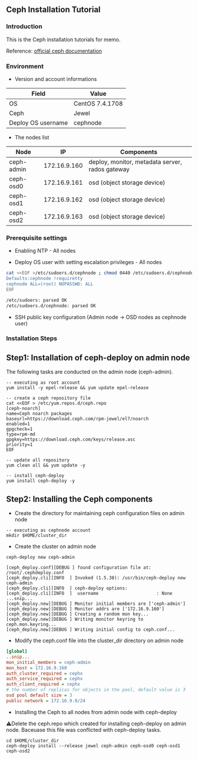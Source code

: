 ## Ceph Installation Tutorial

### Introduction
This is the Ceph installation tutorials for memo.

Reference: [official ceph documentation](http://docs.ceph.com/docs/master/)

### Environment

* Version and account informations

Field | Value
-|-
OS | CentOS 7.4.1708
Ceph | Jewel
Deploy OS username | cephnode

* The nodes list

Node | IP | Components 
-|-|-
ceph-admin | 172.16.9.160 | deploy, monitor, metadata server, rados gateway
ceph-osd0 | 172.16.9.161 | osd (object storage device)
ceph-osd1 | 172.16.9.162 | osd (object storage device)
ceph-osd2 | 172.16.9.163 | osd (object storage device)

### Prerequisite settings

* Enabling NTP - All nodes

* Deploy OS user with setting escalation privileges - All nodes

```bash
cat <<EOF >/etc/sudoers.d/cephnode ; chmod 0440 /etc/sudoers.d/cephnode; visudo -c
Defaults:cephnode !requiretty
cephnode ALL=(root) NOPASSWD: ALL
EOF

/etc/sudoers: parsed OK
/etc/sudoers.d/cephnode: parsed OK

```

* SSH public key configuration (Admin node -> OSD nodes as cephnode user)

### Installation Steps

## Step1: Installation of ceph-deploy on admin node

The following tasks are conducted on the admin node (ceph-admin).

```
-- executing as root account
yum install -y epel-release && yum update epel-release

-- create a ceph repository file
cat <<EOF > /etc/yum.repos.d/ceph.repo
[ceph-noarch]
name=Ceph noarch packages
baseurl=https://download.ceph.com/rpm-jewel/el7/noarch
enabled=1
gpgcheck=1
type=rpm-md
gpgkey=https://download.ceph.com/keys/release.asc
priority=1
EOF

-- update all repository
yum clean all && yum update -y

-- install ceph-deploy
yum install ceph-deploy -y
```

## Step2: Installing the Ceph components

* Create the directory for maintaining ceph configuration files on admin node

```
-- executing as cephnode account
mkdir $HOME/cluster_dir
```

* Create the cluster on admin node

```
ceph-deploy new ceph-admin

[ceph_deploy.conf][DEBUG ] found configuration file at: /root/.cephdeploy.conf
[ceph_deploy.cli][INFO  ] Invoked (1.5.38): /usr/bin/ceph-deploy new ceph-admin
[ceph_deploy.cli][INFO  ] ceph-deploy options:
[ceph_deploy.cli][INFO  ]  username                      : None
...snip...
[ceph_deploy.new][DEBUG ] Monitor initial members are ['ceph-admin']
[ceph_deploy.new][DEBUG ] Monitor addrs are ['172.16.9.160']
[ceph_deploy.new][DEBUG ] Creating a random mon key...
[ceph_deploy.new][DEBUG ] Writing monitor keyring to ceph.mon.keyring...
[ceph_deploy.new][DEBUG ] Writing initial config to ceph.conf...
```

* Modify the ceph.conf file into the cluster_dir directory on admin node

```ini
[global]
..snip...
mon_initial_members = ceph-admin
mon_host = 172.16.9.160
auth_cluster_required = cephx
auth_service_required = cephx
auth_client_required = cephx
# the number of replicas for objects in the pool, default value is 3
osd pool default size = 3
public network = 172.16.9.0/24
```

* Installing the Ceph to all nodes from admin node with ceph-deploy

:warning:Delete the ceph.repo which created for installing ceph-deploy on admin node.
Baceuase this file was conflicted with ceph-deploy tasks.

```
cd $HOME/cluster_dir
ceph-deploy install --release jewel ceph-admin ceph-osd0 ceph-osd1 ceph-osd2
```




